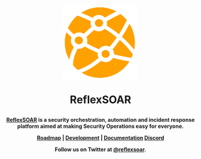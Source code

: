 <h1 align="center">

<a href="https://reflexsoar.com"><img src="https://github.com/reflexsoar/.github/raw/main/profile/logo.png" height="200" width="200"></a>

ReflexSOAR

</h1><h4 align="center">

[ReflexSOAR](https://reflexsoar.io) is a security orchestration, automation and incident response platform aimed at making Security Operations easy for everyone.

[Roadmap](https://github.com/orgs/reflexsoar/projects/4) | 
[Development](https://github.com/frikky/Shuffle/blob/master/.github/CONTRIBUTING.md) |
[Documentation](https://docs.reflexsoar.com)
[Discord](https://discord.gg/ZuNFAFHs4y)



Follow us on Twitter at [@reflexsoar](https://twitter.com/reflexsoar).

</h4>
